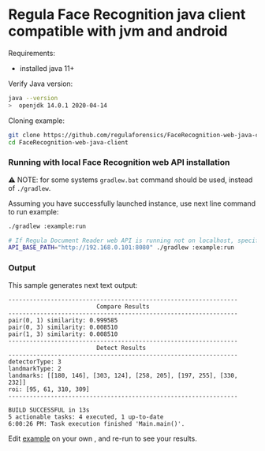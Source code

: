 # Regula Face Recognition java client compatible with jvm and android

Requirements:
- installed java 11+

Verify Java version:
```bash
java --version  
>  openjdk 14.0.1 2020-04-14
```

Cloning example:
```bash
git clone https://github.com/regulaforensics/FaceRecognition-web-java-client
cd FaceRecognition-web-java-client
```

### Running with local Face Recognition web API installation

:warning: NOTE: for some systems `gradlew.bat` command should be used, instead of `./gradlew`.

Assuming you have successfully launched instance, use next line command to run example:
```bash
./gradlew :example:run

# If Regula Document Reader web API is running not on localhost, specify host via env variable:
API_BASE_PATH="http://192.168.0.101:8080" ./gradlew :example:run
```

### Output 

This sample generates next text output:

```text
-----------------------------------------------------------------
                         Compare Results                         
-----------------------------------------------------------------
pair(0, 1) similarity: 0.999585
pair(0, 3) similarity: 0.008510
pair(1, 3) similarity: 0.008510
-----------------------------------------------------------------
                         Detect Results                          
-----------------------------------------------------------------
detectorType: 3
landmarkType: 2
landmarks: [[180, 146], [303, 124], [258, 205], [197, 255], [330, 232]]
roi: [95, 61, 310, 309]
-----------------------------------------------------------------

BUILD SUCCESSFUL in 13s
5 actionable tasks: 4 executed, 1 up-to-date
6:00:26 PM: Task execution finished 'Main.main()'.
```

Edit [example](../example/src/main/java/com/regula/facerecognition/webclient/Main.java) on your own , and re-run to see your results.
